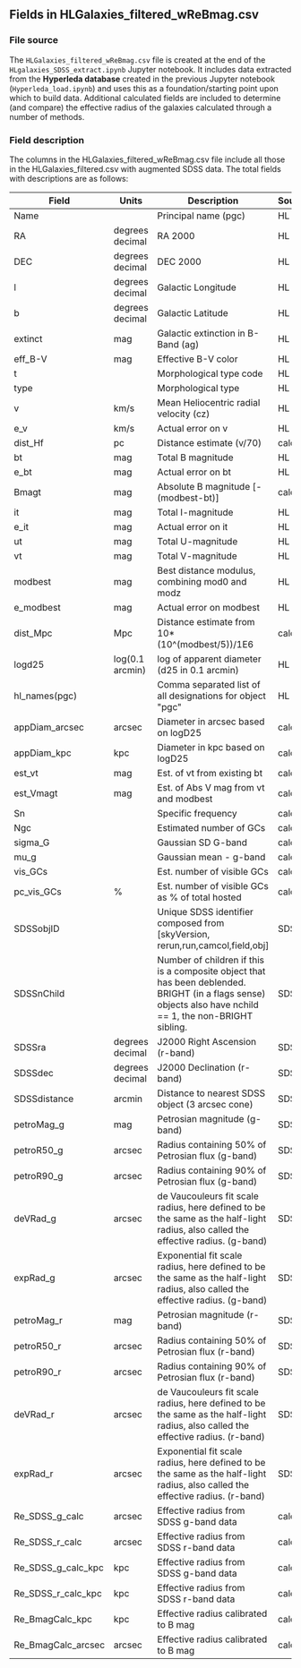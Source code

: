 ## Fields in HLGalaxies_filtered_wReBmag.csv
### File source
The `HLGalaxies_filtered_wReBmag.csv` file is created at the end of the `HLgalaxies_SDSS_extract.ipynb` Jupyter notebook. It includes data extracted from the **Hyperleda database** created in the previous Jupyter notebook (`Hyperleda_load.ipynb`) and uses this as a foundation/starting point upon which to build data. Additional calculated fields are included to determine (and compare) the effective radius of the galaxies calculated through a number of methods.

### Field description
The columns in the HLGalaxies_filtered_wReBmag.csv file include all those in the HLGalaxies_filtered.csv with augmented SDSS data. The total fields with descriptions are as follows:

| Field              | Units           | Description                                                                                                                                                  | Source |
|--------------------|-----------------|--------------------------------------------------------------------------------------------------------------------------------------------------------------|--------|
| Name               |                 | Principal name (pgc)                                                                                                                                         | HL     |
| RA                 | degrees decimal | RA 2000                                                                                                                                                      | HL     |
| DEC                | degrees decimal | DEC 2000                                                                                                                                                     | HL     |
| l                  | degrees decimal | Galactic Longitude                                                                                                                                           | HL     |
| b                  | degrees decimal | Galactic Latitude                                                                                                                                            | HL     |
| extinct            | mag             | Galactic extinction in B-Band (ag)                                                                                                                           | HL     |
| eff_B-V            | mag             | Effective B-V color                                                                                                                                          | HL     |
| t                  |                 | Morphological type code                                                                                                                                      | HL     |
| type               |                 | Morphological type                                                                                                                                           | HL     |
| v                  | km/s            | Mean Heliocentric radial velocity (cz)                                                                                                                       | HL     |
| e_v                | km/s            | Actual error on v                                                                                                                                            | HL     |
| dist_Hf            | pc              | Distance estimate (v/70)                                                                                                                                     | calc   |
| bt                 | mag             | Total B magnitude                                                                                                                                            | HL     |
| e_bt               | mag             | Actual error on bt                                                                                                                                           | HL     |
| Bmagt              | mag             | Absolute B magnitude [-(modbest-bt)]                                                                                                                         | calc   |
| it                 | mag             | Total I-magnitude                                                                                                                                            | HL     |
| e_it               | mag             | Actual error on it                                                                                                                                           | HL     |
| ut                 | mag             | Total U-magnitude                                                                                                                                            | HL     |
| vt                 | mag             | Total V-magnitude                                                                                                                                            | HL     |
| modbest            | mag             | Best distance modulus, combining mod0 and modz                                                                                                               | HL     |
| e_modbest          | mag             | Actual error on modbest                                                                                                                                      | HL     |
| dist_Mpc           | Mpc             | Distance estimate from 10*(10^(modbest/5))/1E6                                                                                                               | calc   |
| logd25             | log(0.1 arcmin) | log of apparent diameter (d25 in 0.1 arcmin)                                                                                                                 | HL     |
| hl_names(pgc)      |                 | Comma separated list of all designations for object "pgc"                                                                                                    | HL     |
| appDiam_arcsec     | arcsec          | Diameter in arcsec based on logD25                                                                                                                           | calc   |
| appDiam_kpc        | kpc             | Diameter in kpc based on logD25                                                                                                                              | calc   |
| est_vt             | mag             | Est. of vt from existing bt                                                                                                                                  | calc   |
| est_Vmagt          | mag             | Est. of Abs V mag from vt and modbest                                                                                                                        | calc   |
| Sn                 |                 | Specific frequency                                                                                                                                           | calc   |
| Ngc                |                 | Estimated number of GCs                                                                                                                                      | calc   |
| sigma_G            |                 | Gaussian SD G-band                                                                                                                                           | calc   |
| mu_g               |                 | Gaussian mean - g-band                                                                                                                                       | calc   |
| vis_GCs            |                 | Est. number of visible GCs                                                                                                                                   | calc   |
| pc_vis_GCs         | %               | Est. number of visible GCs as % of total hosted                                                                                                              | calc   |
| SDSSobjID          |                 | Unique SDSS identifier composed from [skyVersion, rerun,run,camcol,field,obj]                                                                                | SDSS   |
| SDSSnChild         |                 | Number of children if this is a composite object  that has been deblended. BRIGHT (in a flags sense)  objects also have nchild == 1, the non-BRIGHT sibling. | SDSS   |
| SDSSra             | degrees decimal | J2000 Right Ascension (r-band)                                                                                                                               | SDSS   |
| SDSSdec            | degrees decimal | J2000 Declination (r-band)                                                                                                                                   | SDSS   |
| SDSSdistance       | arcmin          | Distance to nearest SDSS object (3 arcsec cone)                                                                                                              | SDSS   |
| petroMag_g         | mag             | Petrosian magnitude (g-band)                                                                                                                                 | SDSS   |
| petroR50_g         | arcsec          | Radius containing 50% of Petrosian flux (g-band)                                                                                                             | SDSS   |
| petroR90_g         | arcsec          | Radius containing 90% of Petrosian flux (g-band)                                                                                                             | SDSS   |
| deVRad_g           | arcsec          | de Vaucouleurs fit scale radius, here defined  to be the same as the half-light radius, also  called the effective radius. (g-band)                          | SDSS   |
| expRad_g           | arcsec          | Exponential fit scale radius, here defined to  be the same as the half-light radius, also  called the effective radius. (g-band)                             | SDSS   |
| petroMag_r         | mag             | Petrosian magnitude (r-band)                                                                                                                                 | SDSS   |
| petroR50_r         | arcsec          | Radius containing 50% of Petrosian flux (r-band)                                                                                                             | SDSS   |
| petroR90_r         | arcsec          | Radius containing 90% of Petrosian flux (r-band)                                                                                                             | SDSS   |
| deVRad_r           | arcsec          | de Vaucouleurs fit scale radius, here defined  to be the same as the half-light radius, also  called the effective radius. (r-band)                          | SDSS   |
| expRad_r           | arcsec          | Exponential fit scale radius, here defined to  be the same as the half-light radius, also  called the effective radius. (r-band)                             | SDSS   |
| Re_SDSS_g_calc     | arcsec          | Effective radius from SDSS g-band data                                                                                                                       | calc   |
| Re_SDSS_r_calc     | arcsec          | Effective radius from SDSS r-band data                                                                                                                       | calc   |
| Re_SDSS_g_calc_kpc | kpc             | Effective radius from SDSS g-band data                                                                                                                       | calc   |
| Re_SDSS_r_calc_kpc | kpc             | Effective radius from SDSS r-band data                                                                                                                       | calc   |
| Re_BmagCalc_kpc    | kpc             | Effective radius calibrated to B mag                                                                                                                         | calc   |
| Re_BmagCalc_arcsec | arcsec          | Effective radius calibrated to B mag                                                                                                                         | calc   |
